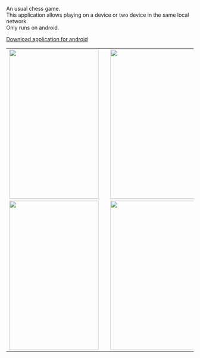 An usual chess game. <br>
This application allows playing on a device or two device in the same local network. <br>
Only runs on android. <br>


<a href="https://play.google.com/store/apps/details?id=dev.faruke.chess.localchess">Download application for android</a>

<table>
  <tr>
    <td>
      <img src="https://user-images.githubusercontent.com/29581978/113786687-5256fb80-9742-11eb-8229-5540987620b5.png" width="240" height="400" />
    </td >
    <td width="50"></td>
    <td>
     <img src="https://user-images.githubusercontent.com/29581978/113786906-be396400-9742-11eb-895a-fde214915580.png" width="240"   height="400" />
    </td>
  </tr>
  <tr>
    <td>
      <img src="https://user-images.githubusercontent.com/29581978/113787586-f7260880-9743-11eb-85c7-f58cca079db8.png" width="240" height="400" />
    </td >
    <td width="50"></td>
    <td>
     <img src="https://user-images.githubusercontent.com/29581978/113787776-4f5d0a80-9744-11eb-994f-9b4811671094.png" width="240"   height="400" />
    </td> 
  </tr>
</table>
